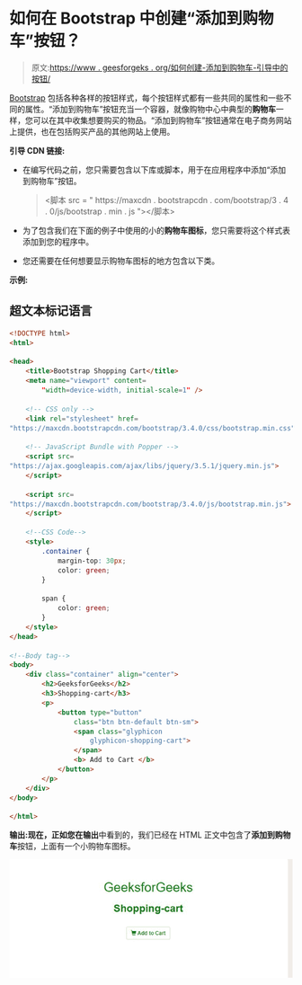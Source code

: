 # 如何在 Bootstrap 中创建“添加到购物车”按钮？

> 原文:[https://www . geesforgeks . org/如何创建-添加到购物车-引导中的按钮/](https://www.geeksforgeeks.org/how-to-create-add-to-cart-button-in-bootstrap/)

[Bootstrap](https://www.geeksforgeeks.org/bootstrap-tutorials/) 包括各种各样的按钮样式，每个按钮样式都有一些共同的属性和一些不同的属性。“添加到购物车”按钮充当一个容器，就像购物中心中典型的**购物车**一样，您可以在其中收集想要购买的物品。“添加到购物车”按钮通常在电子商务网站上提供，也在包括购买产品的其他网站上使用。

**引导 CDN 链接:**

*   在编写代码之前，您只需要包含以下库或脚本，用于在应用程序中添加“添加到购物车”按钮。

    > <脚本 src = " https://maxcdn . bootstrapcdn . com/bootstrap/3 . 4 . 0/js/bootstrap . min . js "></脚本>

*   为了包含我们在下面的例子中使用的小的**购物车图标**，您只需要将这个样式表添加到您的程序中。

    > <link rel="”stylesheet”" href="”https://maxcdn.bootstrapcdn.com/bootstrap/3.4.0/css/bootstrap.min.css”">

*   您还需要在任何想要显示购物车图标的地方包含以下类。

**示例:**

## 超文本标记语言

```html
<!DOCTYPE html>
<html>

<head>
    <title>Bootstrap Shopping Cart</title>
    <meta name="viewport" content=
        "width=device-width, initial-scale=1" />

    <!-- CSS only -->
    <link rel="stylesheet" href=
"https://maxcdn.bootstrapcdn.com/bootstrap/3.4.0/css/bootstrap.min.css" />

    <!-- JavaScript Bundle with Popper -->
    <script src=
"https://ajax.googleapis.com/ajax/libs/jquery/3.5.1/jquery.min.js">
    </script>

    <script src=
"https://maxcdn.bootstrapcdn.com/bootstrap/3.4.0/js/bootstrap.min.js">
    </script>

    <!--CSS Code-->
    <style>
        .container {
            margin-top: 30px;
            color: green;
        }

        span {
            color: green;
        }
    </style>
</head>

<!--Body tag-->
<body>
    <div class="container" align="center">
        <h2>GeeksforGeeks</h2>
        <h3>Shopping-cart</h3>
        <p>
            <button type="button" 
                class="btn btn-default btn-sm">
                <span class="glyphicon 
                    glyphicon-shopping-cart">
                </span>
                <b> Add to Cart </b>
            </button>
        </p>
    </div>
</body>

</html>
```

**输出:**现在，正如您在**输出**中看到的，我们已经在 HTML 正文中包含了**添加到购物车**按钮，上面有一个小购物车图标。

![](img/d043a0573eb3be818ba50feeae3cb3c1.png)